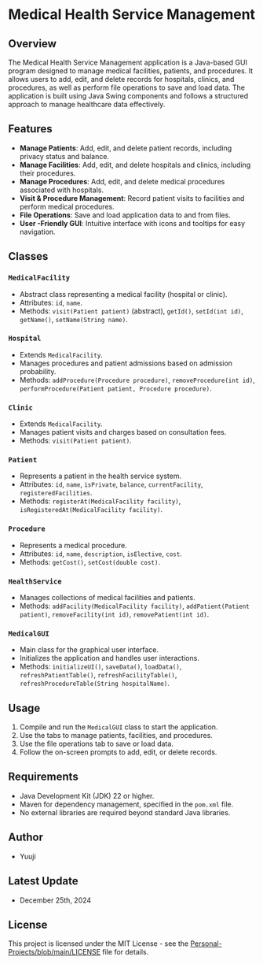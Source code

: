 # Medical Health Service Management

## Overview
The Medical Health Service Management application is a Java-based GUI program designed to manage medical facilities, patients, and procedures. It allows users to add, edit, and delete records for hospitals, clinics, and procedures, as well as perform file operations to save and load data. The application is built using Java Swing components and follows a structured approach to manage healthcare data effectively.

## Features
- **Manage Patients**: Add, edit, and delete patient records, including privacy status and balance.
- **Manage Facilities**: Add, edit, and delete hospitals and clinics, including their procedures.
- **Manage Procedures**: Add, edit, and delete medical procedures associated with hospitals.
- **Visit & Procedure Management**: Record patient visits to facilities and perform medical procedures.
- **File Operations**: Save and load application data to and from files.
- **User -Friendly GUI**: Intuitive interface with icons and tooltips for easy navigation.

## Classes
### `MedicalFacility`
- Abstract class representing a medical facility (hospital or clinic).
- Attributes: `id`, `name`.
- Methods: `visit(Patient patient)` (abstract), `getId()`, `setId(int id)`, `getName()`, `setName(String name)`.

### `Hospital`
- Extends `MedicalFacility`.
- Manages procedures and patient admissions based on admission probability.
- Methods: `addProcedure(Procedure procedure)`, `removeProcedure(int id)`, `performProcedure(Patient patient, Procedure procedure)`.

### `Clinic`
- Extends `MedicalFacility`.
- Manages patient visits and charges based on consultation fees.
- Methods: `visit(Patient patient)`.

### `Patient`
- Represents a patient in the health service system.
- Attributes: `id`, `name`, `isPrivate`, `balance`, `currentFacility`, `registeredFacilities`.
- Methods: `registerAt(MedicalFacility facility)`, `isRegisteredAt(MedicalFacility facility)`.

### `Procedure`
- Represents a medical procedure.
- Attributes: `id`, `name`, `description`, `isElective`, `cost`.
- Methods: `getCost()`, `setCost(double cost)`.

### `HealthService`
- Manages collections of medical facilities and patients.
- Methods: `addFacility(MedicalFacility facility)`, `addPatient(Patient patient)`, `removeFacility(int id)`, `removePatient(int id)`.

### `MedicalGUI`
- Main class for the graphical user interface.
- Initializes the application and handles user interactions.
- Methods: `initializeUI()`, `saveData()`, `loadData()`, `refreshPatientTable()`, `refreshFacilityTable()`, `refreshProcedureTable(String hospitalName)`.

## Usage
1. Compile and run the `MedicalGUI` class to start the application.
2. Use the tabs to manage patients, facilities, and procedures.
3. Use the file operations tab to save or load data.
4. Follow the on-screen prompts to add, edit, or delete records.

## Requirements
- Java Development Kit (JDK) 22 or higher.
- Maven for dependency management, specified in the `pom.xml` file.
- No external libraries are required beyond standard Java libraries.

## Author
- Yuuji

## Latest Update
- December 25th, 2024

## License
This project is licensed under the MIT License - see the [Personal-Projects/blob/main/LICENSE](LISENCE) file for details.